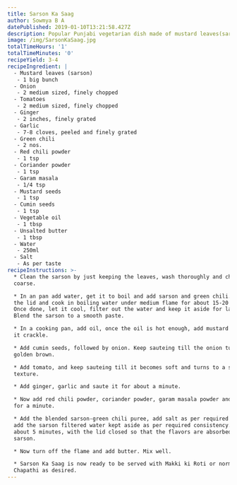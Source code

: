 ```yaml
---
title: Sarson Ka Saag
author: Sowmya B A
datePublished: 2019-01-10T13:21:58.427Z
description: Popular Punjabi vegetarian dish made of mustard leaves(sarson)
image: /img/SarsonKaSaag.jpg
totalTimeHours: '1'
totalTimeMinutes: '0'
recipeYield: 3-4
recipeIngredient: |
  - Mustard leaves (sarson)
   - 1 big bunch
  - Onion
   - 2 medium sized, finely chopped
  - Tomatoes
   - 2 medium sized, finely chopped
  - Ginger
   - 2 inches, finely grated
  - Garlic
   - 7-8 cloves, peeled and finely grated
  - Green chili
   - 2 nos. 
  - Red chili powder
   - 1 tsp
  - Coriander powder
   - 1 tsp
  - Garam masala
   - 1/4 tsp
  - Mustard seeds
   - 1 tsp
  - Cumin seeds
   - 1 tsp
  - Vegetable oil
   - 1 tbsp
  - Unsalted butter
   - 1 tbsp
  - Water
   - 250ml
  - Salt
   - As per taste
recipeInstructions: >-
  * Clean the sarson by just keeping the leaves, wash thoroughly and chop it to
  coarse.

  * In an pan add water, get it to boil and add sarson and green chili. Close
  the lid and cook in boiling water under medium flame for about 15-20 minutes.
  Once done, let it cool, filter out the water and keep it aside for later use.
  Blend the sarson to a smooth paste.

  * In a cooking pan, add oil, once the oil is hot enough, add mustard and let
  it crackle.

  * Add cumin seeds, followed by onion. Keep sauteing till the onion turns
  golden brown. 

  * Add tomato, and keep sauteing till it becomes soft and turns to a smooth
  texture.

  * Add ginger, garlic and saute it for about a minute.

  * Now add red chili powder, coriander powder, garam masala powder and saute it
  for a minute.

  * Add the blended sarson-green chili puree, add salt as per required taste,
  add the sarson filtered water kept aside as per required consistency. Cook for
  about 5 minutes, with the lid closed so that the flavors are absorbed into
  sarson.

  * Now turn off the flame and add butter. Mix well.

  * Sarson Ka Saag is now ready to be served with Makki ki Roti or normal Rotis,
  Chapathi as desired.
---
```




